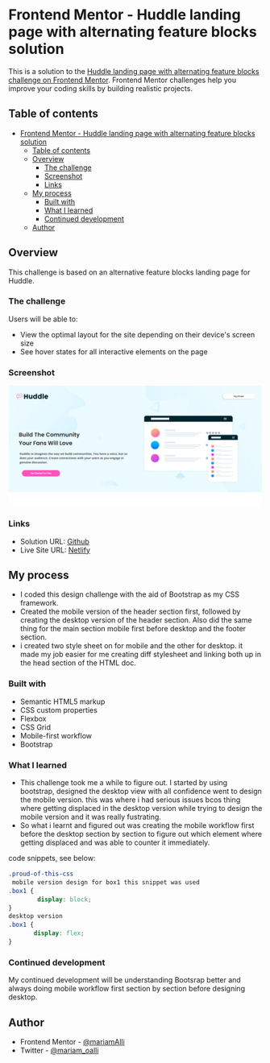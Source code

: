 # Frontend Mentor - Huddle landing page with alternating feature blocks solution

This is a solution to the [Huddle landing page with alternating feature blocks challenge on Frontend Mentor](https://www.frontendmentor.io/challenges/huddle-landing-page-with-alternating-feature-blocks-5ca5f5981e82137ec91a5100). Frontend Mentor challenges help you improve your coding skills by building realistic projects. 

## Table of contents

- [Frontend Mentor - Huddle landing page with alternating feature blocks solution](#frontend-mentor---huddle-landing-page-with-alternating-feature-blocks-solution)
  - [Table of contents](#table-of-contents)
  - [Overview](#overview)
    - [The challenge](#the-challenge)
    - [Screenshot](#screenshot)
    - [Links](#links)
  - [My process](#my-process)
    - [Built with](#built-with)
    - [What I learned](#what-i-learned)
    - [Continued development](#continued-development)
  - [Author](#author)



## Overview

This challenge is based on an alternative feature blocks landing page for Huddle.

### The challenge

Users will be able to:

- View the optimal layout for the site depending on their device's screen size
- See hover states for all interactive elements on the page

### Screenshot

![FireShot](./images/Frontend%20Mentor%20-%20Huddle%20landing%20page%20with%20alternating%20feature%20blocks.jpg)



### Links

- Solution URL: [Github](https://github.com/mariamALLI/alternative-huddle-landingpage.git)
- Live Site URL: [Netlify](https://huddle-altnatv-landngpg.netlify.app/)

## My process
- I coded this design challenge with the aid of Bootstrap as my CSS framework.
- Created the mobile version of the header section first, followed by creating the desktop version of the header section. Also did the same thing for the main section mobile first before desktop and the footer section.
- i created two style sheet on for mobile and the other for desktop. it made my job easier for me creating diff stylesheet and linking both up in the head section of the HTML doc.

### Built with

- Semantic HTML5 markup
- CSS custom properties
- Flexbox
- CSS Grid
- Mobile-first workflow
- Bootstrap



### What I learned

- This challenge took me a while to figure out.
  I started by using bootstrap, designed the desktop view with all confidence went to design the mobile version. this was where i had serious issues bcos thing where getting displaced in the desktop version while trying to design the mobile version and it was really fustrating.
- So what i learnt and figured out was creating the mobile workflow first before the desktop section by section to figure out which element where getting displaced and was able to counter it immediately.

 code snippets, see below:

```css
.proud-of-this-css 
 mobile version design for box1 this snippet was used
.box1 {
        display: block;
}
desktop version
.box1 {
       display: flex;
}
```



### Continued development

My continued development will be understanding Bootsrap better and always doing mobile workflow first section by section before designing desktop.



## Author

- Frontend Mentor - [@mariamAlli](https://www.frontendmentor.io/profile/mariamAlii)
- Twitter -  [@mariam_oalli](https://www.twitter.com/mariam_oalli)


